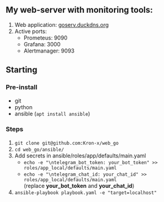 ## My web-server with monitoring tools:
1. Web application: [goserv.duckdns.org](http://goserv.duckdns.org)
2. Active ports: 
   - Prometeus: 9090
   - Grafana: 3000 
   - Alertmanager: 9093
 
## **Starting**

### **Pre-install**
- git
- python
- ansible (`apt install ansible`)

### **Steps**
1. `git clone git@github.com:Kron-x/web_go`
2. `cd web_go/ansible/`
3. Add secrets in ansible/roles/app/defaults/main.yaml
   - `echo -e "\ntelegram_bot_token: your_bot_token" >> roles/app_local/defaults/main.yaml`
   - `echo -e "\ntelegram_chat_id: your_chat_id" >> roles/app_local/defaults/main.yaml`  
   (replace **your_bot_token** and **your_chat_id**)
4. `ansible-playbook playbook.yaml -e "target=localhost"`